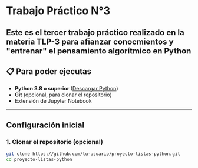# Trabajo Práctico N°3

Este es el tercer trabajo práctico realizado en la materia TLP-3 para afianzar conocmientos y "entrenar" el pensamiento algorítmico en Python
---

## 📋 Para poder ejecutas
- **Python 3.8 o superior** ([Descargar Python](https://www.python.org/downloads/))
- **Git** (opcional, para clonar el repositorio)
- Extensión de Jupyter Notebook

---

## Configuración inicial

### 1. Clonar el repositorio (opcional)
```bash
git clone https://github.com/tu-usuario/proyecto-listas-python.git
cd proyecto-listas-python
```
